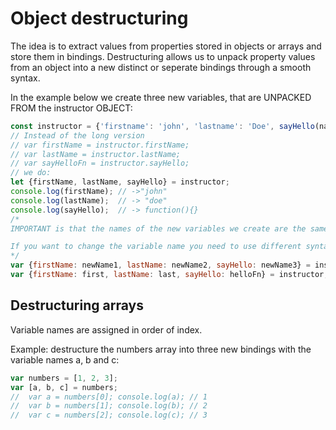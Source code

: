# Object destructuring
The idea is to extract values from properties stored in objects or arrays and store them in bindings. Destructuring allows us to unpack property values from an object into a new distinct or seperate bindings through a smooth syntax.

In the example below we create three new variables, that are UNPACKED FROM the instructor OBJECT:  
```javascript
const instructor = {'firstname': 'john', 'lastname': 'Doe', sayHello(name){return `Hello ${name}`} }
// Instead of the long version
// var firstName = instructor.firstName;
// var lastName = instructor.lastName;
// var sayHelloFn = instructor.sayHello;
// we do:
let {firstName, lastName, sayHello} = instructor;
console.log(firstName); // ->"john"
console.log(lastName);  // -> "doe"
console.log(sayHello);  // -> function(){}
/*
IMPORTANT is that the names of the new variables we create are the same as the property names in the object we are working with.

If you want to change the variable name you need to use different syntax:
*/
var {firstName: newName1, lastName: newName2, sayHello: newName3} = instructor;
var {firstName: first, lastName: last, sayHello: helloFn} = instructor;
```
## Destructuring arrays
Variable names are assigned in order of index.

Example: destructure the numbers array into three new bindings with the variable names a, b and c:
```js
var numbers = [1, 2, 3];
var [a, b, c] = numbers;
//  var a = numbers[0]; console.log(a); // 1
//  var b = numbers[1]; console.log(b); // 2
//  var c = numbers[2]; console.log(c); // 3
```